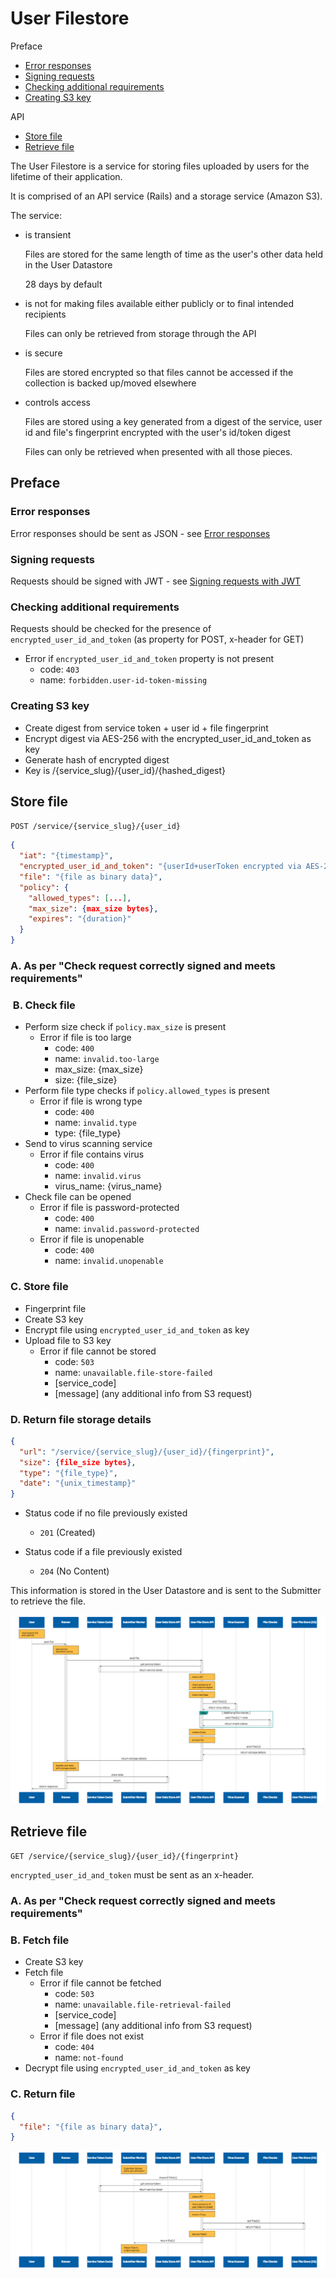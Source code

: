 # User Filestore

Preface

- [Error responses](#error-responses)
- [Signing requests](#signing-requests)
- [Checking additional requirements](#checking-additional-requirements)
- [Creating S3 key](#creating-s3-key)

API

- [Store file](#store-file)
- [Retrieve file](#retrieve-file)

The User Filestore is a service for storing files uploaded by users for the lifetime of their application.

It is comprised of an API service (Rails) and a storage service (Amazon S3).

The service:

- is transient

  Files are stored for the same length of time as the user's other data held in the User Datastore
  
  28 days by default

- is not for making files available either publicly or to final intended recipients

  Files can only be retrieved from storage through the API 

- is secure

  Files are stored encrypted so that files cannot be accessed if the collection is backed up/moved elsewhere

- controls access

  Files are stored using a key generated from a digest of the service, user id and file's fingerprint encrypted with the user's id/token digest 

  Files can only be retrieved when presented with all those pieces.

## Preface 

### Error responses

Error responses should be sent as JSON - see [Error responses](error-responses.md)

###  Signing requests

Requests should be signed with JWT - see [Signing requests with JWT](request-signing-with-jwt.md)

### Checking additional requirements

Requests should be checked for the presence of `encrypted_user_id_and_token` (as property for POST, x-header for GET)

- Error if `encrypted_user_id_and_token` property is not present
  - code: `403`
  - name: `forbidden.user-id-token-missing`

### Creating S3 key

- Create digest from service token + user id + file fingerprint
- Encrypt digest via AES-256 with the encrypted_user_id_and_token as key
- Generate hash of encrypted digest
- Key is /{service_slug}/{user_id}/{hashed_digest}

## Store file

`POST /service/{service_slug}/{user_id}`

```json
{
  "iat": "{timestamp}",
  "encrypted_user_id_and_token": "{userId+userToken encrypted via AES-256 with the serviceToken as the key}",
  "file": "{file as binary data}",
  "policy": {
    "allowed_types": [...],
    "max_size": {max_size bytes},
    "expires": "{duration}"
  }
}
```

###  A. As per "Check request correctly signed and meets requirements"

###  B. Check file

- Perform size check if `policy.max_size` is present
  - Error if file is too large
    - code: `400`
    - name: `invalid.too-large`
    - max_size: {max_size}
    - size: {file_size}
- Perform file type checks if `policy.allowed_types` is present
  - Error if file is wrong type
    - code: `400`
    - name: `invalid.type`
    - type: {file_type}
- Send to virus scanning service
  - Error if file contains virus
    - code: `400`
    - name: `invalid.virus`
    - virus_name: {virus_name}
- Check file can be opened
  - Error if file is password-protected
    - code: `400`
    - name: `invalid.password-protected`
  - Error if file is unopenable
    - code: `400`
    - name: `invalid.unopenable`

###  C. Store file

- Fingerprint file
- Create S3 key
- Encrypt file using `encrypted_user_id_and_token` as key
- Upload file to S3 key
  - Error if file cannot be stored
    - code: `503`
    - name: `unavailable.file-store-failed`
    - [service_code]
    - [message] (any additional info from S3 request)

### D. Return file storage details

```json
{
  "url": "/service/{service_slug}/{user_id}/{fingerprint}",
  "size": {file_size bytes},
  "type": "{file_type}",
  "date": "{unix_timestamp}"
}
```

- Status code if no file previously existed 
  - `201` (Created)

- Status code if a file previously existed 
  - `204` (No Content)

This information is stored in the User Datastore and is sent to the Submitter to retrieve the file.

[![User Filestore sequence](images/user-filestore--store.png)](images/user-filestore--store.svg)

## Retrieve file

`GET /service/{service_slug}/{user_id}/{fingerprint}`

`encrypted_user_id_and_token` must be sent as an x-header.

###  A. As per "Check request correctly signed and meets requirements"

###  B. Fetch file

- Create S3 key
- Fetch file
  - Error if file cannot be fetched
    - code: `503`
    - name: `unavailable.file-retrieval-failed`
    - [service_code]
    - [message] (any additional info from S3 request)
  - Error if file does not exist
    - code: `404`
    - name: `not-found`
- Decrypt file using `encrypted_user_id_and_token` as key

### C. Return file

```json
{
  "file": "{file as binary data}",
}
```

[![User Filestore sequence](images/user-filestore--retrieve.png)](images/user-filestore--retrieve.svg)

<!--
## Delete file

`DELETE /service/{service_slug}/{user_id}/{fingerprint}`

`encrypted_user_id_and_token` must be sent as an x-header.

###  A. As per "Check request correctly signed and meets requirements"

###  B. Delete file

- Create S3 key
- Delete file
  - Error if file cannot be deleted
    - code: `503`
    - name: `unavailable.file-deletion-failed`
    - [service_code]
    - [message] (any additional info from S3 request)

### C. Return status code `200`
-->



